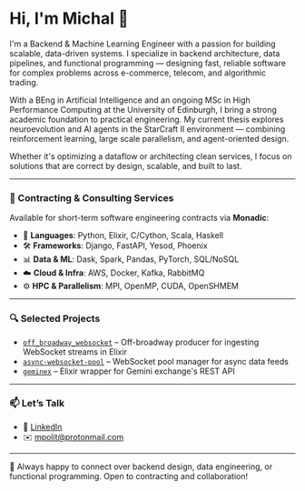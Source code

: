 # Hi, I'm Michal 👋

I'm a Backend & Machine Learning Engineer with a passion for building scalable, data-driven systems. I specialize in backend architecture, data pipelines, and functional programming — designing fast, reliable software for complex problems across e-commerce, telecom, and algorithmic trading.

With a BEng in Artificial Intelligence and an ongoing MSc in High Performance Computing at the University of Edinburgh, I bring a strong academic foundation to practical engineering. My current thesis explores neuroevolution and AI agents in the StarCraft II environment — combining reinforcement learning, large scale parallelism, and agent-oriented design.

Whether it's optimizing a dataflow or architecting clean services, I focus on solutions that are correct by design, scalable, and built to last.

---

### 💼 Contracting & Consulting Services

Available for short-term software engineering contracts via **Monadic**:

- 🧠 **Languages**: Python, Elixir, C/Cython, Scala, Haskell  
- 🛠️ **Frameworks**: Django, FastAPI, Yesod, Phoenix  
- 📊 **Data & ML**: Dask, Spark, Pandas, PyTorch, SQL/NoSQL  
- ☁️ **Cloud & Infra**: AWS, Docker, Kafka, RabbitMQ  
- ⚙️ **HPC & Parallelism**: MPI, OpenMP, CUDA, OpenSHMEM  

---

### 🔍 Selected Projects

- [`off_broadway_websocket`](https://github.com/mpol1t/off_broadway_websocket) – Off-broadway producer for ingesting  WebSocket streams in Elixir
- [`async-websocket-pool`](https://github.com/mpol1t/async-websocket-pool) – WebSocket pool manager for async data feeds  
- [`geminex`](https://github.com/mpol1t/geminex) – Elixir wrapper for Gemini exchange's REST API

---

### 📫 Let’s Talk

- 💼 [LinkedIn](https://www.linkedin.com/in/michal-p-ba1418198/)  
- ✉️ mpolit@protonmail.com  

---

🔎 Always happy to connect over backend design, data engineering, or functional programming. Open to contracting and collaboration!
